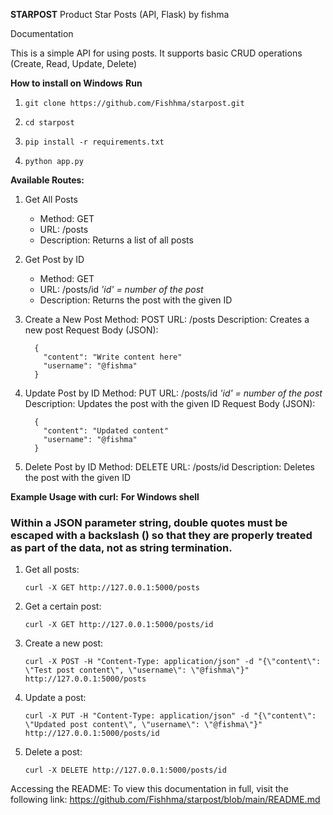 **STARPOST**
Product Star Posts (API, Flask) by fishma

Documentation

This is a simple API for using posts. It supports basic CRUD operations (Create, Read, Update, Delete)



**How to install on Windows**
	   **Run**
										
1. ```
   git clone https://github.com/Fishhma/starpost.git
   ```
   
2. ```
   cd starpost
   ```

3. ```
   pip install -r requirements.txt
   ```

4. ```
   python app.py
   ```


		
**Available Routes:**

1. Get All Posts
   - Method: GET
   - URL: /posts
   - Description: Returns a list of all posts

2. Get Post by ID
   - Method: GET
   - URL: /posts/id		*'id' = number of the post*
   - Description: Returns the post with the given ID

3. Create a New Post
   Method: POST
   URL: /posts
   Description: Creates a new post
   Request Body (JSON):
   ```
     {
       "content": "Write content here"
       "username": "@fishma"
     }
   ```

5. Update Post by ID
   Method: PUT
   URL: /posts/id		*'id' = number of the post*
   Description: Updates the post with the given ID
   Request Body (JSON):
   ```
     {
       "content": "Updated content"
       "username": "@fishma"
     }
   ```

6. Delete Post by ID
   Method: DELETE
   URL: /posts/id
   Description: Deletes the post with the given ID



**Example Usage with curl:**
   **For Windows shell**

### Within a JSON parameter string, double quotes must be escaped with a backslash (\) so that they are properly treated as part of the data, not as string termination.  

1. Get all posts:
   ```
   curl -X GET http://127.0.0.1:5000/posts
   ```

2. Get a certain post:
   ```
   curl -X GET http://127.0.0.1:5000/posts/id
   ```

3. Create a new post:
   ```
   curl -X POST -H "Content-Type: application/json" -d "{\"content\": \"Test post content\", \"username\": \"@fishma\"}" http://127.0.0.1:5000/posts
   ```

4. Update a post:
   ```
   curl -X PUT -H "Content-Type: application/json" -d "{\"content\": \"Updated post content\", \"username\": \"@fishma\"}" http://127.0.0.1:5000/posts/id
   ```

5. Delete a post:
   ```
   curl -X DELETE http://127.0.0.1:5000/posts/id
   ```



Accessing the README:
To view this documentation in full, visit the following link: 
https://github.com/Fishhma/starpost/blob/main/README.md
